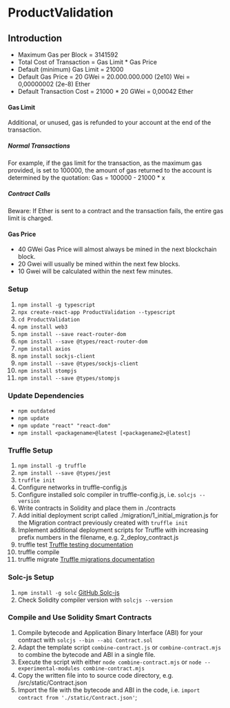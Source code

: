 # ProductValidation

## Introduction

- Maximum Gas per Block = 3141592
- Total Cost of Transaction = Gas Limit * Gas Price
- Default (minimum) Gas Limit = 21000
- Default Gas Price = 20 GWei = 20.000.000.000 (2e10) Wei = 0,00000002 (2e-8) Ether
- Default Transaction Cost = 21000 * 20 GWei = 0,00042 Ether

#### Gas Limit

Additional, or unused, gas is refunded to your account at the end of the transaction.

##### Normal Transactions

For example, if the gas limit for the transaction, as the maximum gas provided, is set to 100000, the amount of gas returned to the account is determined by the quotation: Gas = 100000 - 21000 * x

##### Contract Calls

Beware: If Ether is sent to a contract and the transaction fails, the entire gas limit is charged.

#### Gas Price

- 40 GWei Gas Price will almost always be mined in the next blockchain block.
- 20 Gwei will usually be mined within the next few blocks.
- 10 Gwei will be calculated within the next few minutes.

### Setup

1. `npm install -g typescript`
2. `npx create-react-app ProductValidation --typescript`
3. `cd ProductValidation`
4. `npm install web3`
5. `npm install --save react-router-dom`
6. `npm install --save @types/react-router-dom`
7. `npm install axios`
8. `npm install sockjs-client`
9. `npm install --save @types/sockjs-client`
10. `npm install stompjs`
11. `npm install --save @types/stompjs`

### Update Dependencies
- `npm outdated`
- `npm update`
- `npm update "react" "react-dom"`
- `npm install <packagename>@latest [<packagename2>@latest]`

### Truffle Setup
1. `npm install -g truffle`
2. `npm install --save @types/jest`
3. `truffle init`
4. Configure networks in truffle-config.js
5. Configure installed solc compiler in truffle-config.js, i.e. `solcjs --version`
6. Write contracts in Solidity and place them in ./contracts
7. Add initial deployment script called ./migration/1_initial_migration.js for the Migration contract previously created with `truffle init`
8. Implement additional deployment scripts for Truffle with increasing prefix numbers in the filename, e.g. 2_deploy_contract.js
9. truffle test [Truffle testing documentation](http://truffleframework.com/docs/getting_started/testing)
10. truffle compile
11. truffle migrate [Truffle migrations documentation](http://truffleframework.com/docs/getting_started/migrations)

### Solc-js Setup
1. `npm install -g solc` [GitHub Solc-js](https://github.com/ethereum/solc-js)
2. Check Solidity compiler version with `solcjs --version`

### Compile and Use Solidity Smart Contracts
1. Compile bytecode and Application Binary Interface (ABI) for your contract with `solcjs --bin --abi Contract.sol`
2. Adapt the template script `combine-contract.js` or `combine-contract.mjs` to combine the bytecode and ABI in a single file.
3. Execute the script with either `node combine-contract.mjs` or `node --experimental-modules combine-contract.mjs`
4. Copy the written file into to source code directory, e.g. /src/static/Contract.json
5. Import the file with the bytecode and ABI in the code, i.e. `import contract from './static/Contract.json'`;
